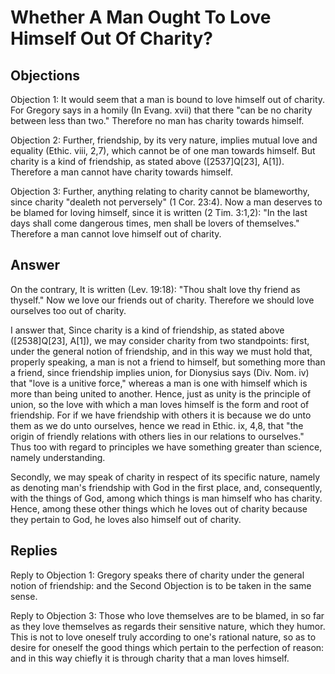 # Whether A Man Ought To Love Himself Out Of Charity?

## Objections

Objection 1: It would seem that a man is bound to love himself out of charity. For Gregory says in a homily (In Evang. xvii) that there "can be no charity between less than two." Therefore no man has charity towards himself.

Objection 2: Further, friendship, by its very nature, implies mutual love and equality (Ethic. viii, 2,7), which cannot be of one man towards himself. But charity is a kind of friendship, as stated above ([2537]Q[23], A[1]). Therefore a man cannot have charity towards himself.

Objection 3: Further, anything relating to charity cannot be blameworthy, since charity "dealeth not perversely" (1 Cor. 23:4). Now a man deserves to be blamed for loving himself, since it is written (2 Tim. 3:1,2): "In the last days shall come dangerous times, men shall be lovers of themselves." Therefore a man cannot love himself out of charity.

## Answer

On the contrary, It is written (Lev. 19:18): "Thou shalt love thy friend as thyself." Now we love our friends out of charity. Therefore we should love ourselves too out of charity.

I answer that, Since charity is a kind of friendship, as stated above ([2538]Q[23], A[1]), we may consider charity from two standpoints: first, under the general notion of friendship, and in this way we must hold that, properly speaking, a man is not a friend to himself, but something more than a friend, since friendship implies union, for Dionysius says (Div. Nom. iv) that "love is a unitive force," whereas a man is one with himself which is more than being united to another. Hence, just as unity is the principle of union, so the love with which a man loves himself is the form and root of friendship. For if we have friendship with others it is because we do unto them as we do unto ourselves, hence we read in Ethic. ix, 4,8, that "the origin of friendly relations with others lies in our relations to ourselves." Thus too with regard to principles we have something greater than science, namely understanding.

Secondly, we may speak of charity in respect of its specific nature, namely as denoting man's friendship with God in the first place, and, consequently, with the things of God, among which things is man himself who has charity. Hence, among these other things which he loves out of charity because they pertain to God, he loves also himself out of charity.

## Replies

Reply to Objection 1: Gregory speaks there of charity under the general notion of friendship: and the Second Objection is to be taken in the same sense.

Reply to Objection 3: Those who love themselves are to be blamed, in so far as they love themselves as regards their sensitive nature, which they humor. This is not to love oneself truly according to one's rational nature, so as to desire for oneself the good things which pertain to the perfection of reason: and in this way chiefly it is through charity that a man loves himself.